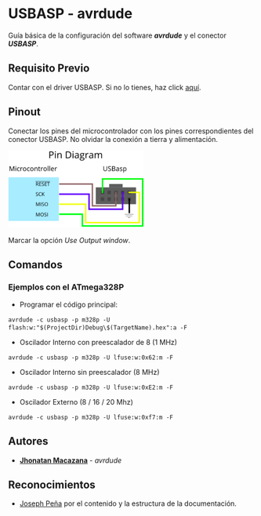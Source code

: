 # USBASP - avrdude

Guía básica de la configuración del software ***avrdude*** y el conector ***USBASP***. 

## Requisito Previo

Contar con el  driver USBASP. Si no lo tienes, haz click [aquí](./README2.md).

## Pinout

Conectar los pines del microcontrolador con los pines correspondientes del conector USBASP. No olvidar la conexión a tierra y alimentación.

<img style="width: 55%;" src="./images/u-i01.png" />

Marcar la opción *Use Output window*.


## Comandos

### Ejemplos con el ATmega328P

- Programar el código principal:


```
avrdude -c usbasp -p m328p -U flash:w:"$(ProjectDir)Debug\$(TargetName).hex":a -F
```

- Oscilador Interno con preescalador de 8 (1 MHz)

```
avrdude -c usbasp -p m328p -U lfuse:w:0x62:m -F
```

- Oscilador Interno sin preescalador (8 MHz)

```
avrdude -c usbasp -p m328p -U lfuse:w:0xE2:m -F
```

- Oscilador Externo (8 / 16 / 20 Mhz)

```
avrdude -c usbasp -p m328p -U lfuse:w:0xf7:m -F
```


## Autores

* [**Jhonatan Macazana**](https://github.com/jhonatanmacazana) - *avrdude*



## Reconocimientos

* [Joseph Peña](https://github.com/JosephPenaQuino) por el contenido y la estructura de la documentación.